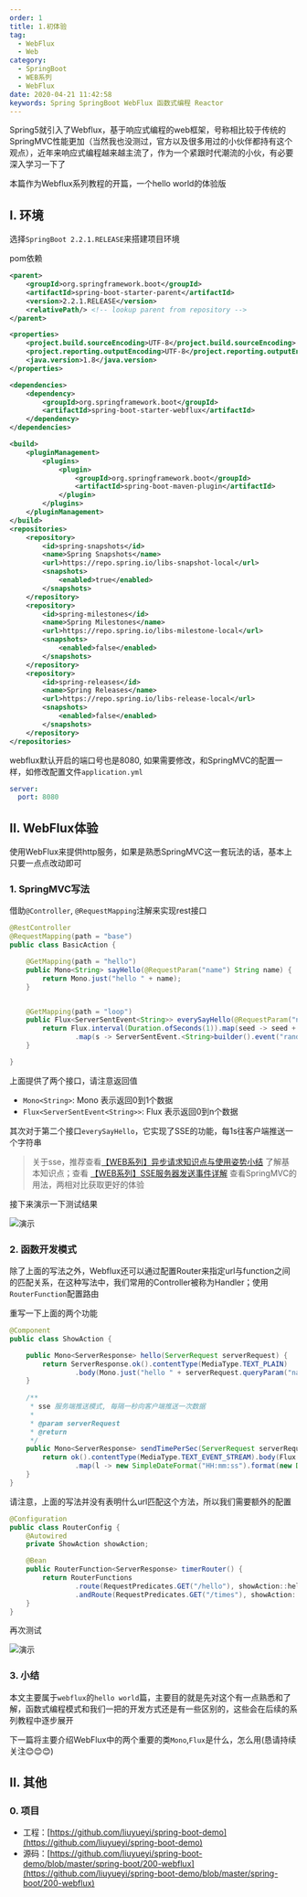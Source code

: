 ```yaml
---
order: 1
title: 1.初体验
tag: 
  - WebFlux
  - Web
category: 
  - SpringBoot
  - WEB系列
  - WebFlux
date: 2020-04-21 11:42:58
keywords: Spring SpringBoot WebFlux 函数式编程 Reactor
---
```


Spring5就引入了Webflux，基于响应式编程的web框架，号称相比较于传统的SpringMVC性能更加（当然我也没测过，官方以及很多用过的小伙伴都持有这个观点），近年来响应式编程越来越主流了，作为一个紧跟时代潮流的小伙，有必要深入学习一下了

本篇作为Webflux系列教程的开篇，一个hello world的体验版

<!-- more -->

## I. 环境

选择`SpringBoot 2.2.1.RELEASE`来搭建项目环境

pom依赖

```xml
<parent>
    <groupId>org.springframework.boot</groupId>
    <artifactId>spring-boot-starter-parent</artifactId>
    <version>2.2.1.RELEASE</version>
    <relativePath/> <!-- lookup parent from repository -->
</parent>

<properties>
    <project.build.sourceEncoding>UTF-8</project.build.sourceEncoding>
    <project.reporting.outputEncoding>UTF-8</project.reporting.outputEncoding>
    <java.version>1.8</java.version>
</properties>

<dependencies>
    <dependency>
        <groupId>org.springframework.boot</groupId>
        <artifactId>spring-boot-starter-webflux</artifactId>
    </dependency>
</dependencies>

<build>
    <pluginManagement>
        <plugins>
            <plugin>
                <groupId>org.springframework.boot</groupId>
                <artifactId>spring-boot-maven-plugin</artifactId>
            </plugin>
        </plugins>
    </pluginManagement>
</build>
<repositories>
    <repository>
        <id>spring-snapshots</id>
        <name>Spring Snapshots</name>
        <url>https://repo.spring.io/libs-snapshot-local</url>
        <snapshots>
            <enabled>true</enabled>
        </snapshots>
    </repository>
    <repository>
        <id>spring-milestones</id>
        <name>Spring Milestones</name>
        <url>https://repo.spring.io/libs-milestone-local</url>
        <snapshots>
            <enabled>false</enabled>
        </snapshots>
    </repository>
    <repository>
        <id>spring-releases</id>
        <name>Spring Releases</name>
        <url>https://repo.spring.io/libs-release-local</url>
        <snapshots>
            <enabled>false</enabled>
        </snapshots>
    </repository>
</repositories>
```

webflux默认开启的端口号也是8080, 如果需要修改，和SpringMVC的配置一样，如修改配置文件`application.yml`

```yml
server:
  port: 8080
```

## II. WebFlux体验

使用WebFlux来提供http服务，如果是熟悉SpringMVC这一套玩法的话，基本上只要一点点改动即可

### 1. SpringMVC写法

借助`@Controller`, `@RequestMapping`注解来实现rest接口

```java
@RestController
@RequestMapping(path = "base")
public class BasicAction {

    @GetMapping(path = "hello")
    public Mono<String> sayHello(@RequestParam("name") String name) {
        return Mono.just("hello " + name);
    }


    @GetMapping(path = "loop")
    public Flux<ServerSentEvent<String>> everySayHello(@RequestParam("name") String name) {
        return Flux.interval(Duration.ofSeconds(1)).map(seed -> seed + seed)
                .map(s -> ServerSentEvent.<String>builder().event("rand").data(name + "|" + s).build());
    }

}
```

上面提供了两个接口，请注意返回值

- `Mono<String>`:  Mono 表示返回0到1个数据
- `Flux<ServerSentEvent<String>>`: Flux 表示返回0到n个数据

其次对于第二个接口`everySayHello`，它实现了SSE的功能，每1s往客户端推送一个字符串

> 关于sse，推荐查看[【WEB系列】异步请求知识点与使用姿势小结](http://spring.hhui.top/spring-blog/2020/03/29/200329-SpringBoot%E7%B3%BB%E5%88%97%E6%95%99%E7%A8%8B%E4%B9%8B%E5%BC%82%E6%AD%A5%E8%AF%B7%E6%B1%82%E6%9C%80%E5%85%A8%E7%9F%A5%E8%AF%86%E7%82%B9%E4%B8%8E%E4%BD%BF%E7%94%A8%E5%A7%BF%E5%8A%BF/) 了解基本知识点；查看 [【WEB系列】SSE服务器发送事件详解](http://spring.hhui.top/spring-blog/2020/04/01/200401-SpringBoot%E7%B3%BB%E5%88%97%E6%95%99%E7%A8%8B%E4%B9%8BSSE%E6%9C%8D%E5%8A%A1%E5%99%A8%E5%8F%91%E9%80%81%E4%BA%8B%E4%BB%B6%E8%AF%A6%E8%A7%A3/) 查看SpringMVC的用法，两相对比获取更好的体验


接下来演示一下测试结果

![演示](/imgs/200421/00.gif)

### 2. 函数开发模式

除了上面的写法之外，Webflux还可以通过配置Router来指定url与function之间的匹配关系，在这种写法中，我们常用的Controller被称为Handler；使用`RouterFunction`配置路由

重写一下上面的两个功能

```java
@Component
public class ShowAction {

    public Mono<ServerResponse> hello(ServerRequest serverRequest) {
        return ServerResponse.ok().contentType(MediaType.TEXT_PLAIN)
                .body(Mono.just("hello " + serverRequest.queryParam("name").orElse("NoBody")), String.class);
    }
 
    /**
     * sse 服务端推送模式, 每隔一秒向客户端推送一次数据
     *
     * @param serverRequest
     * @return
     */
    public Mono<ServerResponse> sendTimePerSec(ServerRequest serverRequest) {
        return ok().contentType(MediaType.TEXT_EVENT_STREAM).body(Flux.interval(Duration.ofSeconds(1))
                .map(l -> new SimpleDateFormat("HH:mm:ss").format(new Date())), String.class);
    }
}
```

请注意，上面的写法并没有表明什么url匹配这个方法，所以我们需要额外的配置

```java
@Configuration
public class RouterConfig {
    @Autowired
    private ShowAction showAction;

    @Bean
    public RouterFunction<ServerResponse> timerRouter() {
        return RouterFunctions
                .route(RequestPredicates.GET("/hello"), showAction::hello)
                .andRoute(RequestPredicates.GET("/times"), showAction::sendTimePerSec);
    }
}
```

再次测试

![演示](/imgs/200421/01.gif)

### 3. 小结

本文主要属于`webflux`的`hello world`篇，主要目的就是先对这个有一点熟悉和了解，函数式编程模式和我们一把的开发方式还是有一些区别的，这些会在后续的系列教程中逐步展开

下一篇将主要介绍WebFlux中的两个重要的类`Mono`,`Flux`是什么，怎么用(恳请持续关注😊😊😊)


## II. 其他

### 0. 项目

- 工程：[https://github.com/liuyueyi/spring-boot-demo](https://github.com/liuyueyi/spring-boot-demo)
- 源码：[https://github.com/liuyueyi/spring-boot-demo/blob/master/spring-boot/200-webflux](https://github.com/liuyueyi/spring-boot-demo/blob/master/spring-boot/200-webflux)

